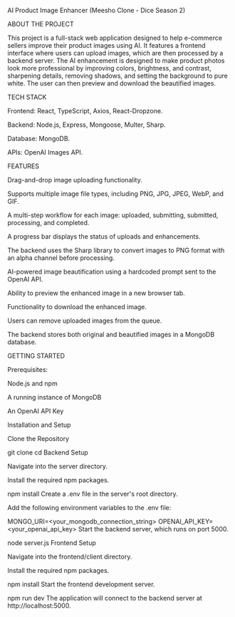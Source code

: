 AI Product Image Enhancer (Meesho Clone - Dice Season 2)

ABOUT THE PROJECT

This project is a full-stack web application designed to help e-commerce sellers improve their product images using AI. It features a frontend interface where users can upload images, which are then processed by a backend server. The AI enhancement is designed to make product photos look more professional by improving colors, brightness, and contrast, sharpening details, removing shadows, and setting the background to pure white. The user can then preview and download the beautified images.

TECH STACK

Frontend: React, TypeScript, Axios, React-Dropzone.

Backend: Node.js, Express, Mongoose, Multer, Sharp.

Database: MongoDB.

APIs: OpenAI Images API.

FEATURES

Drag-and-drop image uploading functionality.

Supports multiple image file types, including PNG, JPG, JPEG, WebP, and GIF.

A multi-step workflow for each image: uploaded, submitting, submitted, processing, and completed.

A progress bar displays the status of uploads and enhancements.

The backend uses the Sharp library to convert images to PNG format with an alpha channel before processing.

AI-powered image beautification using a hardcoded prompt sent to the OpenAI API.

Ability to preview the enhanced image in a new browser tab.

Functionality to download the enhanced image.

Users can remove uploaded images from the queue.

The backend stores both original and beautified images in a MongoDB database.

GETTING STARTED

Prerequisites:

Node.js and npm

A running instance of MongoDB

An OpenAI API Key

Installation and Setup

Clone the Repository

git clone <repository-url>
cd <repository-directory>
Backend Setup

Navigate into the server directory.

Install the required npm packages.

npm install
Create a .env file in the server's root directory.

Add the following environment variables to the .env file:

MONGO_URI=<your_mongodb_connection_string>
OPENAI_API_KEY=<your_openai_api_key>
Start the backend server, which runs on port 5000.

node server.js
Frontend Setup

Navigate into the frontend/client directory.

Install the required npm packages.

npm install
Start the frontend development server.

npm run dev
The application will connect to the backend server at http://localhost:5000.
